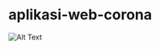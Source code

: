 # aplikasi-web-corona
![Alt Text](https://github.com/leo-chan1020/aplikasi-web-corona/blob/master/bandicam%202020-04-23%2009-48-28-068.jpg)
